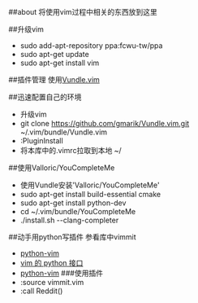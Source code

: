 ##about
将使用vim过程中相关的东西放到这里

##升级vim
*  sudo add-apt-repository ppa:fcwu-tw/ppa
*  sudo apt-get update
*  sudo apt-get install vim

##插件管理
使用[Vundle.vim](https://github.com/gmarik/Vundle.vim)

##迅速配置自己的环境
*  升级vim
*  git clone https://github.com/gmarik/Vundle.vim.git ~/.vim/bundle/Vundle.vim
*  :PluginInstall
*  将本库中的.vimrc拉取到本地 ~/

##使用Valloric/YouCompleteMe
*  使用Vundle安装'Valloric/YouCompleteMe'
*  sudo apt-get install build-essential cmake
*  sudo apt-get install python-dev
*  cd ~/.vim/bundle/YouCompleteMe
*  ./install.sh --clang-completer

##动手用python写插件
参看库中vimmit

*  [python-vim](http://vimdoc.sourceforge.net/htmldoc/if_pyth.html#python-vim)
*  [vim 的 python 接口](http://xwsoul.com/posts/857)
*  [python-vim](http://python.42qu.com/11165602)
###使用插件
*  :source vimmit.vim
*  :call Reddit()
